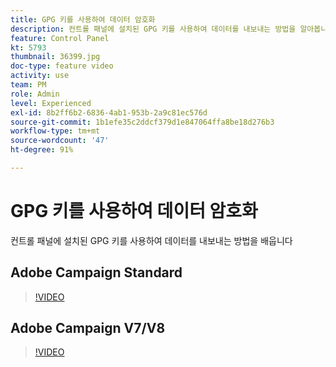 ```yaml
---
title: GPG 키를 사용하여 데이터 암호화
description: 컨트롤 패널에 설치된 GPG 키를 사용하여 데이터를 내보내는 방법을 알아봅니다.
feature: Control Panel
kt: 5793
thumbnail: 36399.jpg
doc-type: feature video
activity: use
team: PM
role: Admin
level: Experienced
exl-id: 8b2ff6b2-6836-4ab1-953b-2a9c81ec576d
source-git-commit: 1b1efe35c2ddcf379d1e847064ffa8be18d276b3
workflow-type: tm+mt
source-wordcount: '47'
ht-degree: 91%

---
```


# GPG 키를 사용하여 데이터 암호화

컨트롤 패널에 설치된 GPG 키를 사용하여 데이터를 내보내는 방법을 배웁니다

## Adobe Campaign Standard

>[!VIDEO](https://video.tv.adobe.com/v/36380?quality=12&learn=0n)

## Adobe Campaign V7/V8

>[!VIDEO](https://video.tv.adobe.com/v/36399?quality=12&learn=0n)
